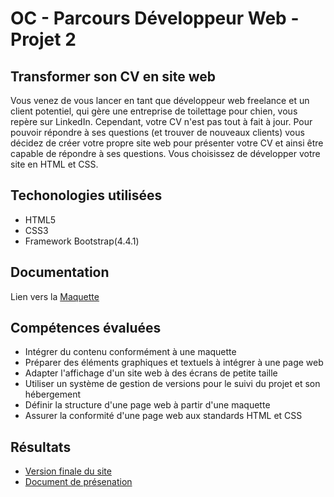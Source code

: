 # OC - Parcours Développeur Web - Projet 2

## Transformer son CV en site web

Vous venez de vous lancer en tant que développeur web freelance et un client potentiel, qui gère une entreprise de toilettage pour chien, vous repère sur LinkedIn. Cependant, votre CV n'est pas tout à fait à jour. Pour pouvoir répondre à ses questions (et trouver de nouveaux clients) vous décidez de créer votre propre site web pour présenter votre CV et ainsi être capable de répondre à ses questions. Vous choisissez de développer votre site en HTML et CSS.

## Techonologies utilisées

* HTML5
* CSS3
* Framework Bootstrap(4.4.1)

## Documentation 

Lien vers la [Maquette](https://github.com/MrGyo/p2/blob/master/maquette/maquette_p2.png)

## Compétences évaluées

* Intégrer du contenu conformément à une maquette
* Préparer des éléments graphiques et textuels à intégrer à une page web
* Adapter l'affichage d'un site web à des écrans de petite taille
* Utiliser un système de gestion de versions pour le suivi du projet et son hébergement
* Définir la structure d'une page web à partir d'une maquette
* Assurer la conformité d'une page web aux standards HTML et CSS

## Résultats 

* [Version finale du site](https://mrgyo.github.io/p2/)
* [Document de présenation](https://github.com/MrGyo/p2/blob/master/soutenance/SOUTENANCE_P2_WEBDEV_20200307.pptx)
